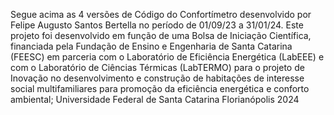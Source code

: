 Segue acima as 4 versões de Código do Confortímetro desenvolvido por Felipe Augusto Santos Bertella no período de 01/09/23 a 31/01/24.
Este projeto foi desenvolvido em função de uma Bolsa de Iniciação Científica, financiada pela Fundação de Ensino e Engenharia de Santa Catarina (FEESC) em parceria com o Laboratório de Eficiência 
Energética (LabEEE) e com o Laboratório de Ciências Térmicas (LabTERMO) para o projeto de Inovação no desenvolvimento e construção de habitações de interesse social multifamiliares para promoção da eficiência energética e conforto ambiental;
Universidade Federal de Santa Catarina
Florianópolis
2024
